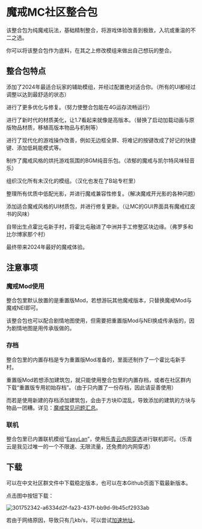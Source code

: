 # 魔戒MC社区整合包
该整合包为纯魔戒玩法，基础精制整合，将游戏体验改善到极致，入坑或重温的不二之选。

你可以将该整合包作为底料，在其之上修改模组来做出自己想玩的整合。

## 整合包特点
添加了2024年最适合玩家的辅助模组，并经过配置绝对适合你。（所有的UI都经过调整以达到最舒适的状态）

进行了更多优化与修复。（努力使整合包能在4G运存流畅运行）

进行了新时代的材质美化，让1.7看起来就像是高版本。（替换了启动加载动画与原版物品材质，移植高版本物品与机制等）

进行了现代化的游戏操作改善，例如无边框全屏、将难记的按键改成了好记的快捷键、添加低耗能模式等。

制作了魔戒风格的烘托游戏氛围的BGM纯音乐包。（浓郁的魔戒与凯尔特风味轻音乐）

组织汉化所有未汉化的模组。（汉化也发在了B站专栏里）

整理所有优质中低配光影，并进行魔戒兼容性修复。（解决魔戒开光影的各种问题）

添加适合魔戒风格的UI材质包，并进行修复更新。（让MC的GUI界面具有魔戒红皮书的风味）

自带出生点霍比屯新手村，将霍比屯融进了中洲并手工修整区块边缘。（弗罗多和比尔博家那个村）

最终带来2024年最好的魔戒体验。

## 注意事项
### 魔戒Mod使用
整合包里默认放置的是重置版Mod，若想游玩其他魔戒版本，只替换魔戒Mod与魔戒NEI即可。

该整合包也可以配合剧情地图使用，但需要把重置版Mod与NEI换成传承版的，因为剧情地图是用传承版做的。

### 存档
整合包里的内置存档是专为重置版Mod准备的，里面还制作了一个霍比屯新手村。

重置版Mod若想添加建筑包，就只能使用整合包里的内置存档，或者在社区群内下载“重置版专用初始存档”。（由于只内置了一份存档，因此请妥善使用）

而若是使用新建的存档添加建筑包，会由于方块ID混乱，导致添加的建筑的方块与物品一团糟。详见：[魔戒常见问题汇总](https://docs.qq.com/doc/DVnluenVleG51ampR)。

### 联机
整合包里已内置联机模组“[EasyLan](https://www.mcmod.cn/class/11373.html)”，使用[乐青云内网穿透](https://www.locyanfrp.cn/)进行联机即可。（乐青云是我见过唯一的一个不限速、无限流量，还免费的内网穿透）

## 下载
可以在中文社区群文件中下载稳定版本，也可以在本Github页面下载最新版本。

点击图中按钮下载：

![301752342-a6334d2f-fa23-437f-bb9d-9b45cf2933ab](https://github.com/ArchiDreamZ/LotRMC-CN_Community-Modpacks/assets/89504984/01285f66-534b-41f5-89d1-aa397c380515)


若由于网络原因，导致只有几kb/s，可以尝试[加速地址](https://hub.gitmirror.com/https://github.com/ArchiDreamZ/LotRMC-CN_Community-Modpacks/archive/refs/heads/main.zip)。
